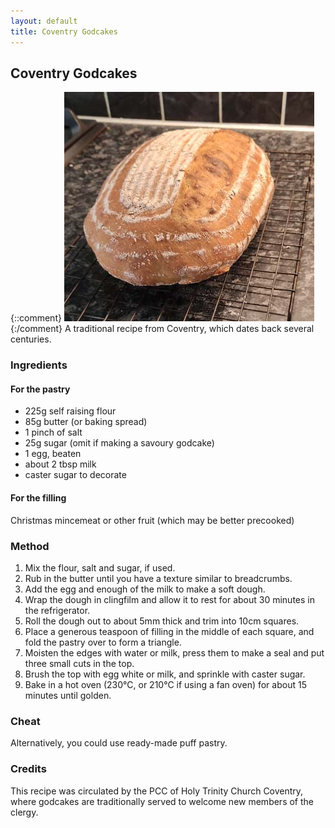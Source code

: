 ```yaml
---
layout: default
title: Coventry Godcakes
---
```


## Coventry Godcakes
{::comment}
![Picture of sourdough loaf](assets/images/sourdough.jpg)
{:/comment}
A traditional recipe from Coventry, which dates back several centuries.

### Ingredients
#### For the pastry
- 225g self raising flour 
- 85g butter (or baking spread)
- 1 pinch of salt 
- 25g sugar (omit if making a savoury godcake)
- 1 egg, beaten
- about 2 tbsp milk
- caster sugar to decorate

#### For the filling
Christmas mincemeat or other fruit (which may be better precooked) 

### Method
1. Mix the flour, salt and sugar, if used. 
2. Rub in the butter until you have a texture similar to breadcrumbs.
3. Add the egg and enough of the milk to make a soft dough.
4. Wrap the dough in clingfilm and allow it to rest for about 30 minutes in the refrigerator.
5. Roll the dough out to about 5mm thick and trim into 10cm squares.
6. Place a generous teaspoon of filling in the middle of each square, and fold the pastry over to form a triangle.
7. Moisten the edges with water or milk, press them to make a seal and put three small cuts in the top.
8. Brush the top with egg white or milk, and sprinkle with caster sugar.
9. Bake in a hot oven (230°C, or 210°C if using a fan oven) for about 15 minutes until golden.

### Cheat
Alternatively, you could use ready-made puff pastry.

### Credits
This recipe was circulated by the PCC of Holy Trinity Church Coventry, where godcakes are traditionally served to welcome new members of the clergy.